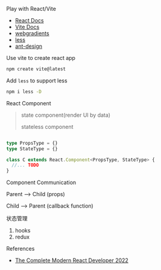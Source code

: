 Play with React/Vite

- [React Docs](https://reactjs.org/)
- [Vite Docs](https://vitejs.dev/)
- [webgradients](https://webgradients.com/)
- [less](https://lesscss.org/)
- [ant-design](https://ant.design/index-cn)


Use vite to create react app

```sh
npm create vite@latest
```

Add `less` to support less

```sh
npm i less -D
```

React Component

> state component(render UI by data)
> 
> stateless component


```ts

type PropsType = {}
type StateType = {}

class C extends React.Component<PropsType, StateType> {
  //... TODO
}

```

Component Communication

Parent --> Child (props)

Child --> Parent (callback function)

状态管理

1. hooks
2. redux

References

- [The Complete Modern React Developer 2022](https://andrewbaisden.hashnode.dev/the-complete-modern-react-developer-2022)
